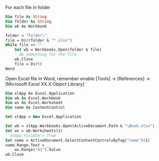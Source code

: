 For each file in folder
```vb
Dim file As String
Dim folder As String
Dim wb As Workbook

folder = "Folder\"
file = Dir(folder & "*.xlsx")
While file <> ""
    Set wb = Workbooks.Open(folder & file)
    ' do something for the file
    wb.Close
    file = Dir()
Wend
```

Open Excel file in Word, remember enable [Tools] -> [References] -> [Microsoft Excel XX.X Object Library]
```vb
Dim xlApp As Excel.Application
Dim wb As Excel.Workbook
Dim ws As Excel.Worksheet
Dim name As ContentControl

Set xlApp = New Excel.Application

Set wb = xlApp.Workbooks.Open(ActiveDocument.Path & "\Book.xlsx")
Set ws = wb.Worksheets(1)
' xlApp.Visible = True
Set name = ActiveDocument.SelectContentControlsByTag("name")(1)
name.Range.Text = _
    ws.Range("A1").Value
wb.Close
```
